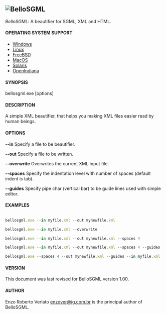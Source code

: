 ![BelloSGML](https://rawgit.com/FreeSource/BelloSGML/master/test/bellosgml.svg)
---------
_BelloSGML_: A beautifier for SGML, XML and HTML.

#### OPERATING SYSTEM SUPPORT

- [Windows](https://github.com/FreeSource/BelloSGML/blob/master/build/windows/bin/bellosgml.exe?raw=true)
- [Linux](https://github.com/FreeSource/BelloSGML/blob/master/build/linux/bin/bellosgml.exe?raw=true)
- [FreeBSD](https://github.com/FreeSource/BelloSGML/blob/master/build/freebsd/bin/bellosgml.exe?raw=true)
- [MacOS](https://github.com/FreeSource/BelloSGML/blob/master/build/macos/bin/bellosgml.exe?raw=true)
- [Solaris](https://github.com/FreeSource/BelloSGML/blob/master/build/solaris/bin/bellosgml.exe?raw=true)
- [OpenIndiana](https://github.com/FreeSource/BelloSGML/blob/master/build/openindiana/bin/bellosgml.exe?raw=true)

#### SYNOPSIS
bellosgml.exe [options]

#### DESCRIPTION
A simple XML beautifier, that helps you making XML files easier read by human beings.

#### OPTIONS

__--in__ Specify a file to be beautifier.

__--out__ Specify a file to be written.

__--overwrite__ Overwrites the current XML input file.

__--spaces__ Specify the indentation level with number of spaces (default indent is tab).

__--guides__ Specify pipe char (vertical bar) to be guide lines used with simple editor.

#### EXAMPLES

````javascript

bellosgml.exe --in myfile.xml --out mynewfile.xml

bellosgml.exe --in myfile.xml --overwrite

bellosgml.exe --in myfile.xml --out mynewfile.xml --spaces 4

bellosgml.exe --in myfile.xml --out mynewfile.xml --spaces 4 --guides

bellosgml.exe --spaces 4 --out mynewfile.xml --guides --in myfile.xml

````

#### VERSION

This document was last revised for BelloSGML version 1.00.  

#### AUTHOR
Enzo Roberto Verlato <enzover@ig.com.br> is the principal author of BelloSGML.